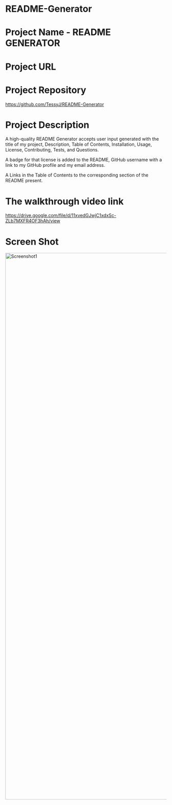 # README-Generator

# Project Name - README GENERATOR

# Project URL

<!-- https://tessyj.github.io/weather-forecast/ -->

# Project Repository

https://github.com/TessyJ/README-Generator

# Project Description

A high-quality README Generator accepts user input generated with the title of my project, Description, Table of Contents, Installation, Usage, License, Contributing, Tests, and Questions.
<br>

A badge for that license is added to the README, GitHub username with a link to my GitHub profile and my email address.
<br >

A Links in the Table of Contents to the corresponding section of the README present.

# The walkthrough video link

https://drive.google.com/file/d/11xvedGJwjC1xdxSc-ZLb7MXFR4OF3hAh/view

# Screen Shot

<img width="1709" alt="Screenshot1" src="https://tessyj.github.io/README-Generator/images/shot1.png"> <br> <br>

